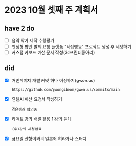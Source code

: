 # 2023 10월 셋째 주 계획서

## have 2 do
- [ ] 음악 악기 제작 수행평가
- [ ] 펀딩형 법안 발의 요청 플랫폼 "직접행동" 프로젝트 생성 후 세팅하기
- [ ] 커스텀 키보드 예산 문서 작성(3d프린터동아리)

## did
- [x] 개인페이지 개발 커밋 하나 이상하기(gwon.us)

      https://github.com/gwongibeom/gwon.us/commits/main
      
- [x] 인텔AI 예산 요청서 작성하기

      경은쌤과 협의중
      
- [x] 리액트 강의 배열 활용 1 강의 듣기

      (수)강의 시청완료
      
- [x] 금요일 진형이와의 일본어 히라가나 스터디
